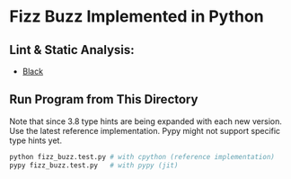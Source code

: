 # Fizz Buzz Implemented in Python

## Lint &  Static Analysis:

- [Black][0]

## Run Program from This Directory

Note that since 3.8 type hints are being expanded with each new
version. Use the latest reference implementation. Pypy might not support
specific type hints yet.

```bash
python fizz_buzz.test.py # with cpython (reference implementation)
pypy fizz_buzz.test.py   # with pypy (jit)
```

[0]: https://github.com/psf/black
